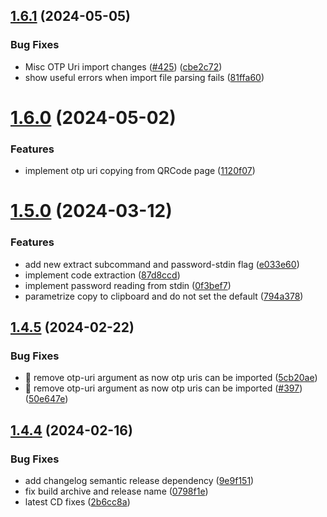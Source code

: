 ## [1.6.1](https://github.com/replydev/cotp/compare/v1.6.0...v1.6.1) (2024-05-05)


### Bug Fixes

* Misc OTP Uri import changes ([#425](https://github.com/replydev/cotp/issues/425)) ([cbe2c72](https://github.com/replydev/cotp/commit/cbe2c72720c97e53426aba6d8e2cf94abec7af18))
* show useful errors when import file parsing fails ([81ffa60](https://github.com/replydev/cotp/commit/81ffa606733a24e1cf060cace938adad7758bdbe))

# [1.6.0](https://github.com/replydev/cotp/compare/v1.5.0...v1.6.0) (2024-05-02)


### Features

* implement otp uri copying from QRCode page ([1120f07](https://github.com/replydev/cotp/commit/1120f070b09ea2ac6e86b9507714b881c768ac53))

# [1.5.0](https://github.com/replydev/cotp/compare/v1.4.5...v1.5.0) (2024-03-12)


### Features

* add new extract subcommand and password-stdin flag ([e033e60](https://github.com/replydev/cotp/commit/e033e60d9a0f0df64fd5935bfa43666ded1ee48a))
* implement code extraction ([87d8ccd](https://github.com/replydev/cotp/commit/87d8ccd4e10554ebb81839bebc189384ffec24a4))
* implement password reading from stdin ([0f3bef7](https://github.com/replydev/cotp/commit/0f3bef7d00fb9094e16b9f45b938ca25667ec54f))
* parametrize copy to clipboard and do not set the default ([794a378](https://github.com/replydev/cotp/commit/794a3788f860f83a7d63c4897e79214ae7cc68e0))

## [1.4.5](https://github.com/replydev/cotp/compare/v1.4.4...v1.4.5) (2024-02-22)


### Bug Fixes

* :rocket: remove otp-uri argument as now otp uris can be imported ([5cb20ae](https://github.com/replydev/cotp/commit/5cb20aeec8a04aa6d26b33df266cdedec4422e68))
* :rocket: remove otp-uri argument as now otp uris can be imported ([#397](https://github.com/replydev/cotp/issues/397)) ([50e647e](https://github.com/replydev/cotp/commit/50e647eada1a2df4af0103a77dd78b3fa31dd42a))

## [1.4.4](https://github.com/replydev/cotp/compare/v1.4.3...v1.4.4) (2024-02-16)


### Bug Fixes

* add changelog semantic release dependency ([9e9f151](https://github.com/replydev/cotp/commit/9e9f151a4680b737405de70b89ae9139d361dffb))
* fix build archive and release name ([0798f1e](https://github.com/replydev/cotp/commit/0798f1e2053bc6593e13eb08dff8f4a573b055ee))
* latest CD fixes ([2b6cc8a](https://github.com/replydev/cotp/commit/2b6cc8abd8c5c35d1bd91d5c48451bff0e15e828))
